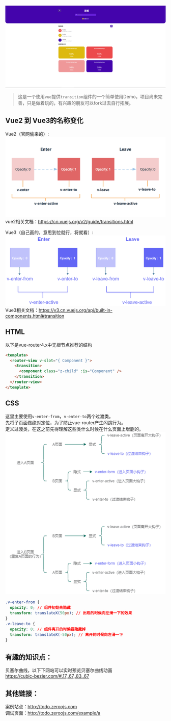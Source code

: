 ![预览](./doc/preview.png)

> 这是一个使用`vue`提供`transition`组件的一个简单使用Demo，项目尚未完善，只是做着玩的，有兴趣的朋友可以fork过去自行拓展。

## Vue2 到 Vue3的名称变化
Vue2（官网偷来的）:
![预览](./doc/transition-v2.png)
vue2相关文档：https://cn.vuejs.org/v2/guide/transitions.html

Vue3（自己画的，意思到位就行，将就看）:
![预览](./doc/transition-v3.png)
Vue3相关文档：https://v3.cn.vuejs.org/api/built-in-components.html#transition

## HTML
以下是vue-router4.x中无根节点推荐的结构
```html
<template>
  <router-view v-slot="{ Component }">
    <transition>
      <component class="z-child" :is="Component" />
    </transition>
  </router-view>
</template>
```

## CSS
这里主要使用`v-enter-from`，`v-enter-to`两个过渡类。  
先将子页面做绝对定位，为了防止vue-router产生闪跳行为。  
定义过渡类，在这之前先得理解这些类什么时候在什么页面上增删的。  
![预览](./doc/page-trans.png)

```css
.v-enter-from {
  opacity: 0; // 组件初始先隐藏
  transform: translateX(50px); // 出现的时候向左滑一下的效果
}
.v-leave-to {
  opacity: 0; // 组件离开的时候要隐藏掉
  transform: translateX(-50px); // 离开的时候向左滑一下
}
```

## 有趣的知识点：
贝塞尔曲线，以下下网站可以实时预览贝塞尔曲线动画  
https://cubic-bezier.com/#.17,.67,.83,.67

## 其他链接：
案例站点：http://todo.zeroojs.com  
调试页面：http://todo.zeroojs.com/example/a
